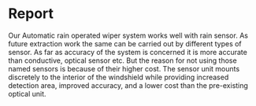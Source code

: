 # Report
Our Automatic rain operated wiper system works well with rain sensor. As future extraction work the same  can be  carried out  by different types of sensor. As far as  accuracy of the system is concerned it is more accurate than conductive, optical sensor etc. But the reason for not using those named sensors is because of their higher cost.  The sensor unit mounts discretely to the interior of the windshield while providing increased detection area, improved accuracy, and a lower cost than the pre-existing optical unit. 
